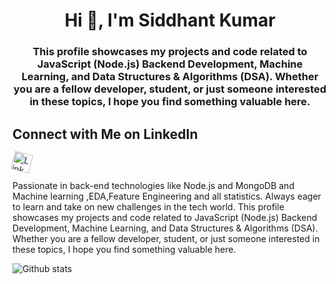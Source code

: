 <h1 align="center">Hi 👋, I'm Siddhant Kumar</h1>
<h3 align="center">This profile showcases my projects and code related to JavaScript (Node.js) Backend Development, Machine Learning, and Data Structures & Algorithms (DSA). Whether you are a fellow developer, student, or just someone interested in these topics, I hope you find something valuable here.</h3>



<style>
  .linkedin-logo {
    width: 30px; /* Set the desired logo width */
    animation: spin 2s linear infinite;
  }

  @keyframes spin {
    0% { transform: rotate(0deg); }
    100% { transform: rotate(360deg); }
  }
</style>

<!-- Add the LinkedIn link with the logo and animation -->
## Connect with Me on LinkedIn

[<img src="data:image/svg+xml;base64,{{YOUR_BASE64_ENCODED_SVG}}" alt="LinkedIn" class="linkedin-logo">](https://www.linkedin.com/in/mesiddhantcodes/)


Passionate in back-end technologies like Node.js and MongoDB and Machine learning ,EDA,Feature Engineering and all statistics. Always eager to learn and take on new challenges in the tech world.
This profile showcases my projects and code related to JavaScript (Node.js) Backend Development, Machine Learning, and Data Structures & Algorithms (DSA). Whether you are a fellow developer, student, or just someone interested in these topics, I hope you find something valuable here.


![Github stats](https://github-readme-stats.vercel.app/api?username=mesiddhantcodes)
